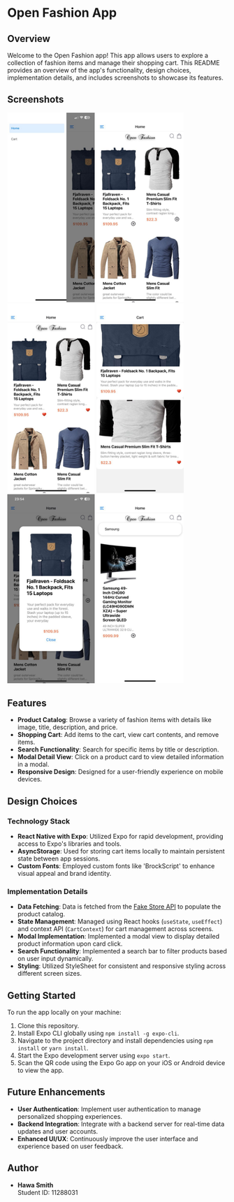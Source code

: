 # Open Fashion App

## Overview

Welcome to the Open Fashion app! This app allows users to explore a collection of fashion items and manage their shopping cart. This README provides an overview of the app's functionality, design choices, implementation details, and includes screenshots to showcase its features.

## Screenshots

<p float="left">
  <img src="./screenshots/photo_2_2024-07-11_00-33-31.jpg" alt="Screenshot 1" width="200" />
  <img src="./screenshots/photo_1_2024-07-11_00-33-31.jpg" alt="Screenshot 2" width="200" />
  <img src="./screenshots/photo_3_2024-07-11_00-33-31.jpg" alt="Screenshot 3" width="200" />
  <img src="./screenshots/photo_4_2024-07-11_00-33-31.jpg" alt="Screenshot 4" width="200" />
  <img src="./screenshots/photo_5_2024-07-11_00-33-31.jpg" alt="Screenshot 5" width="200" />
  <img src="./screenshots/photo_6_2024-07-11_00-33-31.jpg" alt="Screenshot 6" width="200" />
</p>


## Features

- **Product Catalog**: Browse a variety of fashion items with details like image, title, description, and price.
- **Shopping Cart**: Add items to the cart, view cart contents, and remove items.
- **Search Functionality**: Search for specific items by title or description.
- **Modal Detail View**: Click on a product card to view detailed information in a modal.
- **Responsive Design**: Designed for a user-friendly experience on mobile devices.

## Design Choices

### Technology Stack

- **React Native with Expo**: Utilized Expo for rapid development, providing access to Expo's libraries and tools.
- **AsyncStorage**: Used for storing cart items locally to maintain persistent state between app sessions.
- **Custom Fonts**: Employed custom fonts like 'BrockScript' to enhance visual appeal and brand identity.

### Implementation Details

- **Data Fetching**: Data is fetched from the [Fake Store API](https://fakestoreapi.com/products) to populate the product catalog.
- **State Management**: Managed using React hooks (`useState`, `useEffect`) and context API (`CartContext`) for cart management across screens.
- **Modal Implementation**: Implemented a modal view to display detailed product information upon card click.
- **Search Functionality**: Implemented a search bar to filter products based on user input dynamically.
- **Styling**: Utilized StyleSheet for consistent and responsive styling across different screen sizes.

## Getting Started

To run the app locally on your machine:

1. Clone this repository.
2. Install Expo CLI globally using `npm install -g expo-cli`.
3. Navigate to the project directory and install dependencies using `npm install` or `yarn install`.
4. Start the Expo development server using `expo start`.
5. Scan the QR code using the Expo Go app on your iOS or Android device to view the app.

## Future Enhancements

- **User Authentication**: Implement user authentication to manage personalized shopping experiences.
- **Backend Integration**: Integrate with a backend server for real-time data updates and user accounts.
- **Enhanced UI/UX**: Continuously improve the user interface and experience based on user feedback.

## Author

- **Hawa Smith**  
  Student ID: 11288031  
